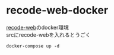 # recode-web-docker
[recode-web](https://github.com/RE-CODE-GITHUB/recode-web)のdocker環境  
srcにrecode-webを入れるとうごく  

```
docker-compose up -d
```

